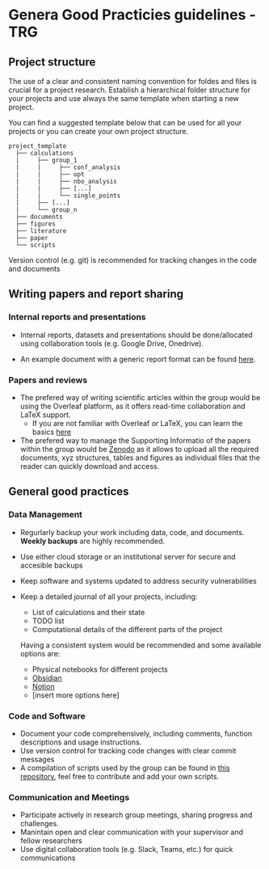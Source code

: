 # Genera Good Practicies guidelines - TRG

## Project structure

The use of a clear and consistent naming convention for foldes and files is crucial for a project research.
Establish a hierarchical folder structure for your projects and use always the same template when starting a new project.

You can find a suggested template below that can be used for all your projects or you can create your own project structure.

```
project_template
  ├── calculations
  |     ├── group_1
  |     |     ├── conf_analysis
  |     |     ├── opt
  |     |     ├── nbo_analysis
  |     |     ├── [...]
  |     |     └── single_points
  |     ├── [...]
  |     └── group_n
  ├── documents
  ├── figures 
  ├── literature 
  ├── paper 
  └── scripts 
```

Version control (e.g. git) is recommended for tracking changes in the code and documents

## Writing papers and report sharing 

### Internal reports and presentations

- Internal reports, datasets and presentations should be done/allocated using collaboration tools (e.g. Google Drive, Onedrive). 

- An example document with a generic report format can be found [here]().

### Papers and reviews

- The prefered way of writing scientific articles within the group would be using the Overleaf platform, as it offers read-time collaboration and LaTeX support.
    - If you are not familiar with Overleaf or LaTeX, you can learn the basics [here](https://www.overleaf.com/learn/latex/Learn_LaTeX_in_30_minutes)
- The prefered way to manage the Supporting Informatio of the papers within the group would be [Zenodo](https://zenodo.org) as it allows to upload all the required documents, xyz structures, tables and figures as individual files that the reader can quickly download and access.

## General good practices 

### Data Management 
- Regurlarly backup your work including data, code, and documents. 
**Weekly backups** are highly recommended.
- Use either cloud storage or an institutional server for secure and accesible backups
- Keep software and systems updated to address security vulnerabilities
- Keep a detailed journal of all your projects, including: 
    - List of calculations and their state
    - TODO list
    - Computational details of the different parts of the project

    Having a consistent system would be recommended and some available options are:
    - Physical notebooks for different projects
    - [Obsidian](https://obsidian.md/) 
    - [Notion](https://notion.so) 
    - [insert more options here]

### Code and Software
- Document your code comprehensively, including comments, function descriptions and usage instructions.
- Use version control for tracking code changes with clear commit messages
- A compilation of scripts used by the group can be found in [this repository](https://github.com/Trujillo-Group/trujillo_group_resources/tree/main/scripts), feel free to contribute and add your own scripts.

### Communication and Meetings
- Participate actively in research group meetings, sharing progress and challenges.
- Manintain open and clear communication with your supervisor and fellow researchers
- Use digital collaboration tools (e.g. Slack, Teams, etc.) for quick communications

